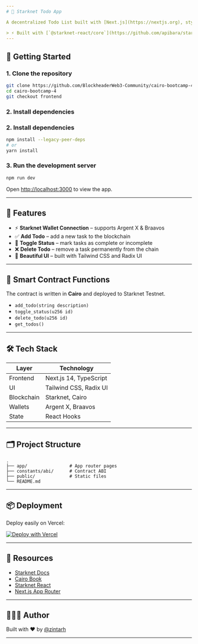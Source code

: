 ```yaml
---
# 📝 Starknet Todo App

A decentralized Todo List built with [Next.js](https://nextjs.org), styled using **Tailwind CSS**, and powered by **Starknet smart contracts**. Users can connect their wallets, manage tasks (add, toggle, delete), and interact with the blockchain in real-time.

> ⚡ Built with [`@starknet-react/core`](https://github.com/apibara/starknet-react) and Cairo smart contracts.
---
```


## 🚀 Getting Started

### 1. Clone the repository

```bash
git clone https://github.com/BlockheaderWeb3-Community/cairo-bootcamp-4
cd cairo-bootcamp-4
git checkout frontend
```

### 2. Install dependencies
### 2. Install dependencies

```bash
npm install --legacy-peer-deps
# or
yarn install
```

### 3. Run the development server

```bash
npm run dev
```

Open [http://localhost:3000](http://localhost:3000) to view the app.

---

## 🔧 Features

- ⚡ **Starknet Wallet Connection** – supports Argent X & Braavos
- ✅ **Add Todo** – add a new task to the blockchain
- 🔄 **Toggle Status** – mark tasks as complete or incomplete
- ❌ **Delete Todo** – remove a task permanently from the chain
- 🎨 **Beautiful UI** – built with Tailwind CSS and Radix UI

---

## 📜 Smart Contract Functions

The contract is written in **Cairo** and deployed to Starknet Testnet.

- `add_todo(string description)`
- `toggle_status(u256 id)`
- `delete_todo(u256 id)`
- `get_todos()`

---

## 🛠️ Tech Stack

| Layer      | Technology             |
| ---------- | ---------------------- |
| Frontend   | Next.js 14, TypeScript |
| UI         | Tailwind CSS, Radix UI |
| Blockchain | Starknet, Cairo        |
| Wallets    | Argent X, Braavos      |
| State      | React Hooks            |

---

## 🗂 Project Structure

```
.
├── app/                # App router pages
├── constants/abi/      # Contract ABI
├── public/             # Static files
└── README.md
```

---

## 📦 Deployment

Deploy easily on Vercel:

[![Deploy with Vercel](https://vercel.com/button)](https://vercel.com/new)

---

## 🔗 Resources

- [Starknet Docs](https://docs.starknet.io/)
- [Cairo Book](https://book.cairo-lang.org/)
- [Starknet React](https://github.com/apibara/starknet-react)
- [Next.js App Router](https://nextjs.org/docs/app)

---

## 👩🏾‍💻 Author

Built with ❤️ by [@zintarh](https://github.com/zintarh)

---


